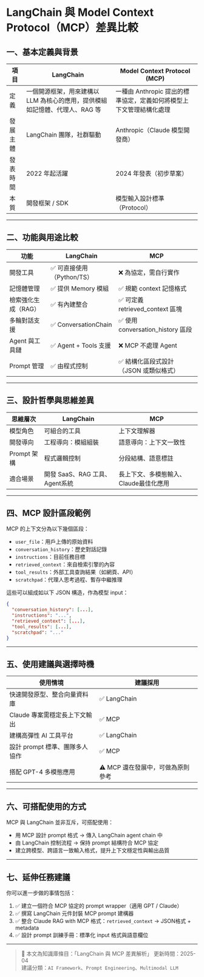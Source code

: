 # LangChain 與 Model Context Protocol（MCP）差異比較

## 一、基本定義與背景

| 項目 | LangChain | Model Context Protocol (MCP) |
|------|-----------|------------------------------|
| 定義 | 一個開源框架，用來建構以 LLM 為核心的應用，提供模組如記憶體、代理人、RAG 等 | 一種由 Anthropic 提出的標準協定，定義如何將模型上下文管理結構化處理 |
| 發展主體 | LangChain 團隊，社群驅動 | Anthropic（Claude 模型開發商） |
| 發表時間 | 2022 年起活躍 | 2024 年發表（初步草案） |
| 本質 | 開發框架 / SDK | 模型輸入設計標準（Protocol） |

---

## 二、功能與用途比較

| 功能 | LangChain | MCP |
|------|-----------|-----|
| 開發工具 | ✅ 可直接使用（Python/TS） | ❌ 為協定，需自行實作 |
| 記憶體管理 | ✅ 提供 Memory 模組 | ✅ 規範 context 記憶格式 |
| 檢索強化生成（RAG） | ✅ 有內建整合 | ✅ 可定義 retrieved_context 區塊 |
| 多輪對話支援 | ✅ ConversationChain | ✅ 使用 conversation_history 區段 |
| Agent 與工具鏈 | ✅ Agent + Tools 支援 | ❌ MCP 不處理 Agent |
| Prompt 管理 | ✅ 由程式控制 | ✅ 結構化區段式設計（JSON 或類似格式） |

---

## 三、設計哲學與思維差異

| 思維層次 | LangChain | MCP |
|----------|-----------|-----|
| 模型角色 | 可組合的工具 | 上下文理解器 |
| 開發導向 | 工程導向：模組組裝 | 語意導向：上下文一致性 |
| Prompt 架構 | 程式邏輯控制 | 分段結構、語意標註 |
| 適合場景 | 開發 SaaS、RAG 工具、Agent系統 | 長上下文、多模態輸入、Claude最佳化應用 |

---

## 四、MCP 設計區段範例

MCP 的上下文分為以下幾個區段：

- `user_file`：用戶上傳的原始資料
- `conversation_history`：歷史對話記錄
- `instructions`：目前任務目標
- `retrieved_context`：來自檢索引擎的內容
- `tool_results`：外部工具查詢結果（如網頁、API）
- `scratchpad`：代理人思考過程、暫存中繼推理

這些可以組成如以下 JSON 構造，作為模型 input：

```json
{
  "conversation_history": [...],
  "instructions": "...",
  "retrieved_context": [...],
  "tool_results": [...],
  "scratchpad": "..."
}
```

---

## 五、使用建議與選擇時機

| 使用情境 | 建議採用 |
|----------|-----------|
| 快速開發原型、整合向量資料庫 | ✅ LangChain |
| Claude 專案需穩定長上下文輸出 | ✅ MCP |
| 建構高彈性 AI 工具平台 | ✅ LangChain |
| 設計 prompt 標準、團隊多人協作 | ✅ MCP |
| 搭配 GPT-4 多模態應用 | ⚠️ MCP 還在發展中，可做為原則參考 |

---

## 六、可搭配使用的方式

MCP 與 LangChain 並非互斥，可搭配使用：
- 用 MCP 設計 prompt 格式 → 傳入 LangChain agent chain 中
- 由 LangChain 控制流程 → 保持 prompt 結構符合 MCP 協定
- 建立跨模型、跨語言一致輸入格式，提升上下文穩定性與輸出品質

---

## 七、延伸任務建議

你可以進一步做的事情包括：

1. ✅ 建立一個符合 MCP 協定的 prompt wrapper（適用 GPT / Claude）
2. ✅ 撰寫 LangChain 元件封裝 MCP prompt 建構器
3. ✅ 整合 Claude RAG with MCP 格式：`retrieved_context` → JSON格式 + metadata
4. ✅ 設計 prompt 訓練手冊：標準化 input 格式與語意欄位

---

> 📂 本文為知識庫條目：「LangChain 與 MCP 差異解析」
> 更新時間：2025-04  
> 建議分類：`AI Framework`、`Prompt Engineering`、`Multimodal LLM`

